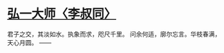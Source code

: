 # [弘一大师〈李叔同〉](https://github.com/miss-shiyi/miss-shiyi/issues/137)

君子之交，其淡如水。执象而求，咫尺千里。
问余何适，廓尔忘言。华枝春满，天心月圆。
                 ——